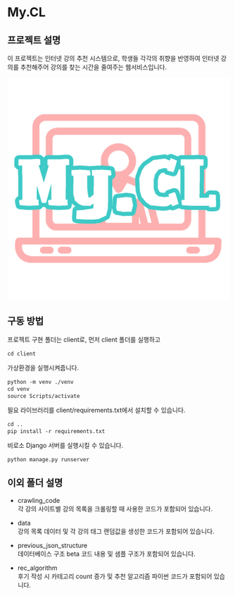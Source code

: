 # My.CL

## 프로젝트 설명
이 프로젝트는 인터넷 강의 추천 시스템으로, 학생들 각각의 취향을 반영하여 인터넷 강의를 추천해주어 강의를 찾는 시간을 줄여주는 웹서비스입니다.

![LOGO](/client/clients/static/img/로고.jpg "LOGO")

## 구동 방법
프로젝트 구현 폴더는 client로, 먼저 client 폴더를 실행하고
```
cd client
```
가상환경을 실행시켜줍니다.
```
python -m venv ./venv
cd venv
source Scripts/activate
```
필요 라이브러리를 client/requirements.txt에서 설치할 수 있습니다.
```
cd ..
pip install -r requirements.txt
```
비로소 Django 서버를 실행시킬 수 있습니다.
```
python manage.py runserver
```

## 이외 폴더 설명
* crawling_code
<br/>각 강의 사이트별 강의 목록을 크롤링할 때 사용한 코드가 포함되어 있습니다.

* data
<br/>강의 목록 데이터 및 각 강의 태그 랜덤값을 생성한 코드가 포함되어 있습니다.
  
* previous_json_structure
<br/>데이터베이스 구조 beta 코드 내용 및 샘플 구조가 포함되어 있습니다.      

* rec_algorithm
<br/>후기 작성 시 카테고리 count 증가 및 추천 알고리즘 파이썬 코드가 포함되어 있습니다. 
